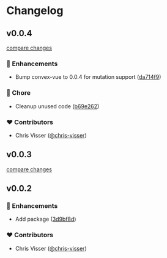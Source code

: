 # Changelog


## v0.0.4

[compare changes](https://github.com/chris-visser/convex-nuxt/compare/v0.0.3...v0.0.4)

### 🚀 Enhancements

- Bump convex-vue to 0.0.4 for mutation support ([da714f9](https://github.com/chris-visser/convex-nuxt/commit/da714f9))

### 🏡 Chore

- Cleanup unused code ([b69e262](https://github.com/chris-visser/convex-nuxt/commit/b69e262))

### ❤️ Contributors

- Chris Visser ([@chris-visser](https://github.com/chris-visser))

## v0.0.3

[compare changes](https://github.com/chris-visser/convex-nuxt/compare/v0.0.2...v0.0.3)

## v0.0.2


### 🚀 Enhancements

- Add package ([3d9bf8d](https://github.com/cvisser/convex-nuxt/commit/3d9bf8d))

### ❤️ Contributors

- Chris Visser ([@chris-visser](https://github.com/chris-visser))

